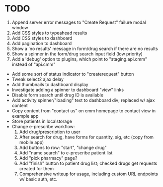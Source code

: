 # TODO

1. Append server error messages to "Create Request" failure modal window
2. Add CSS styles to typeahead results
3. Add CSS styles to dashboard
4. Add pagination to dashboard
5. Show a 'no results' message in form/drug search if there are no results
6. Show a spinner in the form/drug search input field (low priority)
7. Add a 'debug' option to plugins, which point to "staging.api.cmm" instead of "api.cmm"

* Add some sort of status indicator to "createrequest" button
* Tweak select2 ajax delay
* Add thumbnails to dashboard display
* Investigate adding a spinner to dashboard "view" links
* Disable form search until drug ID is available
* Add activity spinner/"loading" text to dashboard div; replaced w/ ajax content
* Copy content from "contact us" on cmm homepage to contact view in example app
* Store patients in localstorage
* Change e-prescribe workflow:
	1. Add drug/prescription to user
	2. After search for drug, have forms for quantity, sig, etc (copy from mobile app)
	3. Add buttons to row: "start", "change drug"
	4. Add "name search" to e-prescribe patient list
	5. Add "pick pharmacy" page?
	6. Add "finish" button to patient drug list; checked drugs get requests created for them
	7. Comprehensive writeup for usage, including custom URL endpoints w/ basic auth, etc.